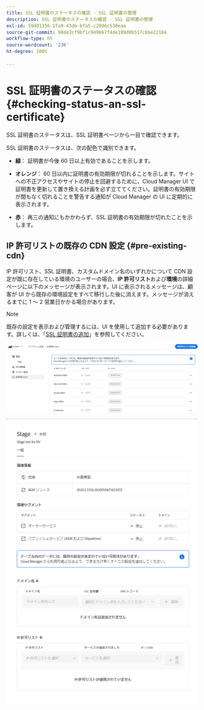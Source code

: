 ```yaml
---
title: SSL 証明書のステータスの確認 - SSL 証明書の管理
description: SSL 証明書のステータスの確認 - SSL 証明書の管理
exl-id: 59d81356-2fa9-43db-bfa5-c2896c530eaa
source-git-commit: 90de3cf9bf1c949667f4de109d0b517c6be22184
workflow-type: ht
source-wordcount: '236'
ht-degree: 100%

---
```


# SSL 証明書のステータスの確認 {#checking-status-an-ssl-certificate}

SSL 証明書のステータスは、SSL 証明書ページから一目で確認できます。

SSL 証明書のステータスは、次の配色で識別できます。

* **緑**：
証明書が今後 60 日以上有効であることを示します。

* **オレンジ**：
60 日以内に証明書の有効期限が切れることを示します。サイトへの不正アクセスやサイトの停止を回避するために、Cloud Manager UI で証明書を更新して置き換える計画を必ず立ててください。証明書の有効期限が間もなく切れることを警告する通知が Cloud Manager の UI に定期的に表示されます。

* **赤**：
再三の通知にもかかわらず、SSL 証明書の有効期限が切れたことを示します。

## IP 許可リストの既存の CDN 設定 {#pre-existing-cdn}

IP 許可リスト、SSL 証明書、カスタムドメイン名のいずれかについて CDN 設定が既に存在している環境のユーザーの場合、**IP 許可リスト**&#x200B;および&#x200B;**環境**&#x200B;の詳細ページに以下のメッセージが表示されます。UI に表示されるメッセージは、顧客が UI から既存の環境設定をすべて移行した後に消えます。メッセージが消えるまでに 1 ～ 2 営業日かかる場合があります。

>[!NOTE]
>既存の設定を表示および管理するには、UI を使用して追加する必要があります。詳しくは、「[SSL 証明書の追加](/help/implementing/cloud-manager/managing-ssl-certifications/add-ssl-certificate.md)」を参照してください。

![](/help/implementing/cloud-manager/assets/ip-allow-list-message1.png)

![](/help/implementing/cloud-manager/assets/ip-allow-list-message2.png)
